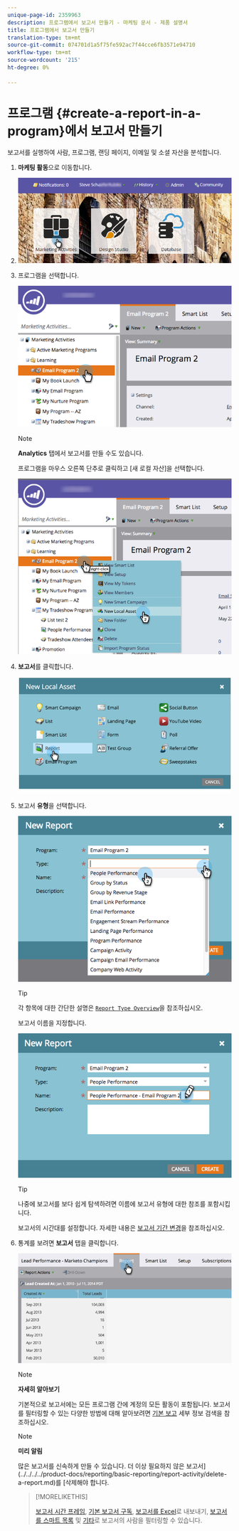 ```yaml
---
unique-page-id: 2359963
description: 프로그램에서 보고서 만들기 - 마케팅 문서 - 제품 설명서
title: 프로그램에서 보고서 만들기
translation-type: tm+mt
source-git-commit: 074701d1a5f75fe592ac7f44cce6fb3571e94710
workflow-type: tm+mt
source-wordcount: '215'
ht-degree: 0%

---
```



# 프로그램 {#create-a-report-in-a-program}에서 보고서 만들기

보고서를 실행하여 사람, 프로그램, 랜딩 페이지, 이메일 및 소셜 자산을 분석합니다.

1. **마케팅 활동**&#x200B;으로 이동합니다.
1. ![](assets/login-marketing-activities.png)

1. 프로그램을 선택합니다.

   ![](assets/selectprogramreport.png)

   >[!NOTE]
   >
   >**Analytics** 탭에서 보고서를 만들 수도 있습니다.

   프로그램을 마우스 오른쪽 단추로 클릭하고 [새 로컬 자산]을 선택합니다.

   ![](assets/programrightclick-asset.png)

1. **보고서**&#x200B;를 클릭합니다.

   ![](assets/image2014-9-15-18-3a36-3a46.png)

1. 보고서 **유형**&#x200B;을 선택합니다.

   ![](assets/choosereport.png)

   >[!TIP]
   >
   >각 항목에 대한 간단한 설명은 [`Report Type Overview`](http://docs.marketo.com/display/DOCS/Report+Type+Overview)을 참조하십시오.

   보고서 이름을 지정합니다.

   ![](assets/namereport.png)

   >[!TIP]
   >
   >나중에 보고서를 보다 쉽게 탐색하려면 이름에 보고서 유형에 대한 참조를 포함시킵니다.

   보고서의 시간대를 설정합니다. 자세한 내용은 [보고서 기간 변경](../../../../product-docs/reporting/basic-reporting/editing-reports/change-a-report-time-frame.md)을 참조하십시오.

1. 통계를 보려면 **보고서** 탭을 클릭합니다.

   ![](assets/image2014-9-15-18-3a38-3a5.png)

   >[!NOTE]
   >
   >**자세히 알아보기**
   >
   >
   >기본적으로 보고서에는 모든 프로그램 간에 계정의 모든 활동이 포함됩니다. 보고서를 필터링할 수 있는 다양한 방법에 대해 알아보려면 [기본 보고](http://docs.marketo.com/display/docs/basic+reporting) 세부 정보 검색을 참조하십시오.

   >[!NOTE]
   >
   >**미리 알림**
   >
   >
   >많은 보고서를 신속하게 만들 수 있습니다. 더 이상 필요하지 않은 보고서](../../../../product-docs/reporting/basic-reporting/report-activity/delete-a-report.md)를 [삭제해야 합니다.

   >[!MORELIKETHIS]
   >
   >
   >
   >[보고서 시간 프레임](../../../../product-docs/reporting/basic-reporting/editing-reports/change-a-report-time-frame.md), [기본 보고서 구독](../../../../product-docs/reporting/basic-reporting/report-subscriptions/subscribe-to-a-basic-report.md), [보고서를 Excel](../../../../product-docs/reporting/basic-reporting/report-activity/export-a-report-to-excel.md)로 내보내기, [보고서를 스마트 목록](../../../../product-docs/reporting/basic-reporting/editing-reports/filter-people-in-a-report-with-a-smart-list.md) 및 [기타](http://docs.marketo.com/display/docs/basic+reporting)로 보고서의 사람을 필터링할 수 있습니다.


